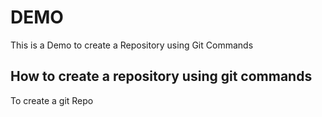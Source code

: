 # DEMO

This is a Demo to create a Repository using Git Commands

## How to create a repository using git commands

To create a git Repo

